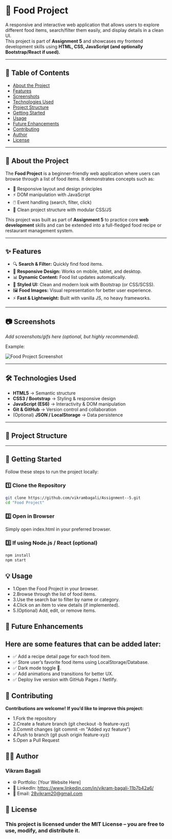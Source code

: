 # 🍔 Food Project

A responsive and interactive web application that allows users to explore different food items, search/filter them easily, and display details in a clean UI.  
This project is part of **Assignment 5** and showcases my frontend development skills using **HTML, CSS, JavaScript (and optionally Bootstrap/React if used).**

---

## 📌 Table of Contents
- [About the Project](#-about-the-project)  
- [Features](#-features)  
- [Screenshots](#-screenshots)  
- [Technologies Used](#-technologies-used)  
- [Project Structure](#-project-structure)  
- [Getting Started](#-getting-started)  
- [Usage](#-usage)  
- [Future Enhancements](#-future-enhancements)  
- [Contributing](#-contributing)  
- [Author](#-author)  
- [License](#-license)  

---

## 📖 About the Project

The **Food Project** is a beginner-friendly web application where users can browse through a list of food items. It demonstrates concepts such as:

- 📱 Responsive layout and design principles  
- ⚡ DOM manipulation with JavaScript  
- 🖱️ Event handling (search, filter, click)  
- 📂 Clean project structure with modular CSS/JS  

This project was built as part of **Assignment 5** to practice core **web development** skills and can be extended into a full-fledged food recipe or restaurant management system.

---

## ✨ Features

- 🔍 **Search & Filter:** Quickly find food items.  
- 📱 **Responsive Design:** Works on mobile, tablet, and desktop.  
- 📊 **Dynamic Content:** Food list updates automatically.  
- 🎨 **Styled UI:** Clean and modern look with Bootstrap (or CSS/SCSS).  
- 🖼️ **Food Images:** Visual representation for better user experience.  
- ⚡ **Fast & Lightweight:** Built with vanilla JS, no heavy frameworks.  

---

## 📷 Screenshots

_Add screenshots/gifs here (optional, but highly recommended)._  

Example:  

![Food Project Screenshot](./img/screenshot.png)

---

## 🛠️ Technologies Used

- **HTML5** → Semantic structure  
- **CSS3 / Bootstrap** → Styling & responsive design  
- **JavaScript (ES6)** → Interactivity & DOM manipulation  
- **Git & GitHub** → Version control and collaboration  
- (Optional) **JSON / LocalStorage** → Data persistence  

---
## 📂 Project Structure





---

## 🚀 Getting Started

Follow these steps to run the project locally:

### 1️⃣ Clone the Repository
```bash
git clone https://github.com/vikrambagali/Assignment--5.git
cd "Food Project"
```
### 2️⃣ Open in Browser

Simply open index.html in your preferred browser.

### 3️⃣ If using Node.js / React (optional)
```bash
npm install
npm start
```



## 💡 Usage

- 1.Open the Food Project in your browser.
- 2.Browse through the list of food items.
- 3.Use the search bar to filter by name or category.
- 4.Click on an item to view details (if implemented).
- 5.(Optional) Add, edit, or remove items.

## 🔮 Future Enhancements

## Here are some features that can be added later:

- ✅ Add a recipe detail page for each food item.
- ✅ Store user’s favorite food items using LocalStorage/Database.
- ✅ Dark mode toggle 🌙.
- ✅ Add animations and transitions for better UX.
- ✅ Deploy live version with GitHub Pages / Netlify.

## 🤝 Contributing
**Contributions are welcome!**
**If you’d like to improve this project:**

- 1.Fork the repository
- 2.Create a feature branch (git checkout -b feature-xyz)
- 3.Commit changes (git commit -m "Added xyz feature")
- 4.Push to branch (git push origin feature-xyz)
- 5.Open a Pull Request

## 👨‍💻 Author

### Vikram Bagali

- 🌐 Portfolio: [Your Website Here]
- 💼 LinkedIn: https://www.linkedin.com/in/vikram-bagali-11b7b42a6/
- 📧 Email: 28vikram20@gmail.com

## 📜 License

### This project is licensed under the MIT License – you are free to use, modify, and distribute it.
